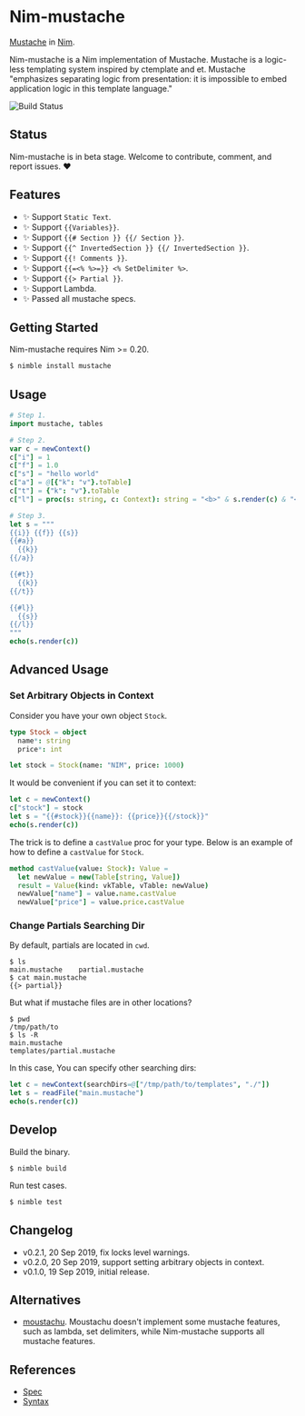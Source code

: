 # Nim-mustache

[Mustache](https://mustache.github.io/mustache.1.html) in [Nim](https://nim-lang.org).

Nim-mustache is a Nim implementation of Mustache.
Mustache is a logic-less templating system inspired by ctemplate and et.
Mustache "emphasizes separating logic from presentation: it is impossible to embed application logic in this template language."

![Build Status](https://travis-ci.org/soasme/nim-mustache.svg?branch=master)

## Status

Nim-mustache is in beta stage. Welcome to contribute, comment, and report issues. ❤️

## Features

- ✨ Support `Static Text`.
- ✨ Support `{{Variables}}`.
- ✨ Support `{{# Section }} {{/ Section }}`.
- ✨ Support `{{^ InvertedSection }} {{/ InvertedSection }}`.
- ✨ Support `{{! Comments }}`.
- ✨ Support `{{=<% %>=}} <% SetDelimiter %>`.
- ✨ Support `{{> Partial }}`.
- ✨ Support Lambda.
- ✨ Passed all mustache specs.

## Getting Started

Nim-mustache requires Nim >= 0.20.

```bash
$ nimble install mustache
```

## Usage

```nim
# Step 1.
import mustache, tables

# Step 2.
var c = newContext()
c["i"] = 1
c["f"] = 1.0
c["s"] = "hello world"
c["a"] = @[{"k": "v"}.toTable]
c["t"] = {"k": "v"}.toTable
c["l"] = proc(s: string, c: Context): string = "<b>" & s.render(c) & "</b>"

# Step 3.
let s = """
{{i}} {{f}} {{s}}
{{#a}}
  {{k}}
{{/a}}

{{#t}}
  {{k}}
{{/t}}

{{#l}}
  {{s}}
{{/l}}
"""
echo(s.render(c))
```

## Advanced Usage

### Set Arbitrary Objects in Context

Consider you have your own object `Stock`.

```nim
type Stock = object
  name*: string
  price*: int

let stock = Stock(name: "NIM", price: 1000)
```

It would be convenient if you can set it to context:

```nim
let c = newContext()
c["stock"] = stock
let s = "{{#stock}}{{name}}: {{price}}{{/stock}}"
echo(s.render(c))
```

The trick is to define a `castValue` proc for your type.
Below is an example of how to define a `castValue` for `Stock`.

```nim
method castValue(value: Stock): Value =
  let newValue = new(Table[string, Value])
  result = Value(kind: vkTable, vTable: newValue)
  newValue["name"] = value.name.castValue
  newValue["price"] = value.price.castValue
```

### Change Partials Searching Dir

By default, partials are located in `cwd`.

```
$ ls
main.mustache    partial.mustache
$ cat main.mustache
{{> partial}}
```

But what if mustache files are in other locations?

```
$ pwd
/tmp/path/to
$ ls -R
main.mustache
templates/partial.mustache
```

In this case, You can specify other searching dirs:

```nim
let c = newContext(searchDirs=@["/tmp/path/to/templates", "./"])
let s = readFile("main.mustache")
echo(s.render(c))
```

## Develop

Build the binary.

```
$ nimble build
```

Run test cases.

```bash
$ nimble test
```

## Changelog

* v0.2.1, 20 Sep 2019, fix locks level warnings.
* v0.2.0, 20 Sep 2019, support setting arbitrary objects in context.
* v0.1.0, 19 Sep 2019, initial release.

## Alternatives

* [moustachu](https://github.com/fenekku/moustachu). Moustachu doesn't implement some mustache features, such as lambda, set delimiters, while Nim-mustache supports all mustache features.

## References

* [Spec](https://github.com/mustache/spec)
* [Syntax](http://mustache.github.com/mustache.5.html)
